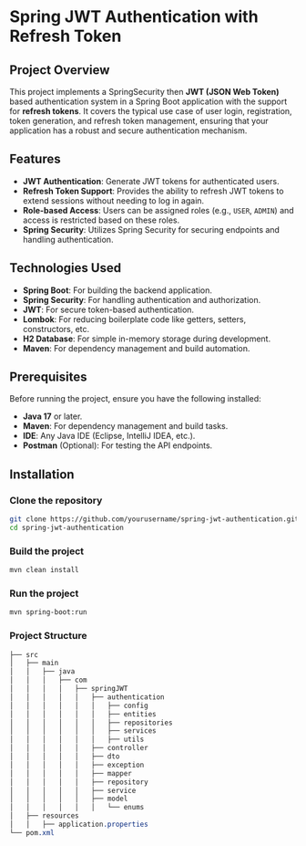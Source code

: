 # Spring JWT Authentication with Refresh Token

## Project Overview

This project implements a SpringSecurity then **JWT (JSON Web Token)** based authentication system in a Spring Boot application with the support for **refresh tokens**. It covers the typical use case of user login, registration, token generation, and refresh token management, ensuring that your application has a robust and secure authentication mechanism.

## Features

- **JWT Authentication**: Generate JWT tokens for authenticated users.
- **Refresh Token Support**: Provides the ability to refresh JWT tokens to extend sessions without needing to log in again.
- **Role-based Access**: Users can be assigned roles (e.g., `USER`, `ADMIN`) and access is restricted based on these roles.
- **Spring Security**: Utilizes Spring Security for securing endpoints and handling authentication.

## Technologies Used

- **Spring Boot**: For building the backend application.
- **Spring Security**: For handling authentication and authorization.
- **JWT**: For secure token-based authentication.
- **Lombok**: For reducing boilerplate code like getters, setters, constructors, etc.
- **H2 Database**: For simple in-memory storage during development.
- **Maven**: For dependency management and build automation.

## Prerequisites

Before running the project, ensure you have the following installed:

- **Java 17** or later.
- **Maven**: For dependency management and build tasks.
- **IDE**: Any Java IDE (Eclipse, IntelliJ IDEA, etc.).
- **Postman** (Optional): For testing the API endpoints.

## Installation

### Clone the repository

```bash
git clone https://github.com/yourusername/spring-jwt-authentication.git
cd spring-jwt-authentication
```
### Build the project
```bash
mvn clean install
```

### Run the project
```bash
mvn spring-boot:run
```
### Project Structure
```CSS
├── src
│   ├── main
│   │   ├── java
│   │   │   ├── com
│   │   │   │   ├── springJWT
│   │   │   │   │   ├── authentication
│   │   │   │   │   │   ├── config
│   │   │   │   │   │   ├── entities
│   │   │   │   │   │   ├── repositories
│   │   │   │   │   │   ├── services
│   │   │   │   │   │   ├── utils
│   │   │   │   │   ├── controller
│   │   │   │   │   ├── dto
│   │   │   │   │   ├── exception
│   │   │   │   │   ├── mapper
│   │   │   │   │   ├── repository
│   │   │   │   │   ├── service
│   │   │   │   │   ├── model
│   │   │   │   │   │   └── enums
│   ├── resources
│   │   ├── application.properties
└── pom.xml

```
